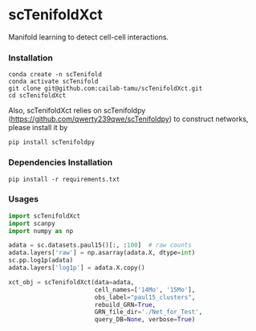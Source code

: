 # scTenifoldXct
Manifold learning to detect cell-cell interactions.

### Installation
```shell
conda create -n scTenifold
conda activate scTenifold
git clone git@github.com:cailab-tamu/scTenifoldXct.git
cd scTenifoldXct
```
Also, scTenifoldXct relies on scTenifoldpy (https://github.com/qwerty239qwe/scTenifoldpy) to construct networks, please install it by
```shell
pip install scTenifoldpy
```

### Dependencies Installation
```shell
pip install -r requirements.txt
```

### Usages
```python
import scTenifoldXct
import scanpy
import numpy as np

adata = sc.datasets.paul15()[:, :100]  # raw counts
adata.layers['raw'] = np.asarray(adata.X, dtype=int)
sc.pp.log1p(adata)
adata.layers['log1p'] = adata.X.copy()

xct_obj = scTenifoldXct(data=adata, 
                        cell_names=['14Mo', '15Mo'],
                        obs_label="paul15_clusters",
                        rebuild_GRN=True, 
                        GRN_file_dir='./Net_for_Test', 
                        query_DB=None, verbose=True)
```
